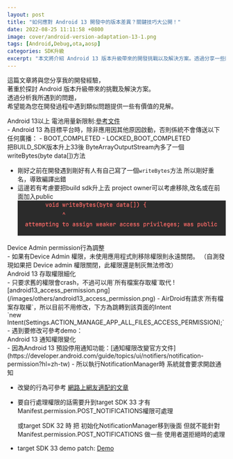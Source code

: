 ```yaml
---
layout: post
title: "如何應對 Android 13 開發中的版本差異？關鍵技巧大公開！"
date: 2022-08-25 11:11:58 +0800
image: cover/android-version-adaptation-13-1.png
tags: [Android,Debug,ota,aosp]
categories: SDK升級
excerpt: "本文將介紹 Android 13 版本升級帶來的開發挑戰以及解決方案。透過分享一些關鍵技巧，希望能幫助開發人員在應對版本差異時更加得心應手，順利完成開發任務。"
---
```


這篇文章將與您分享我的開發經驗，<br>
著重於探討 Android 版本升級帶來的挑戰及解決方案。<br>
透過分析我所遇到的問題，<br>
希望能為您在開發過程中遇到類似問題提供一些有價值的見解。<br>

<div class="c-border-content-title-4">
   Android 13以上 電池用量新限制:<a href="https://developer.android.com/about/versions/13/changes/battery#restricted-background-battery-usage" target="_blank">參考文件</a>
</div>
  - Android 13 為目標平台時，除非應用因其他原因啟動，否則係統不會傳送以下任何廣播：
      - BOOT_COMPLETED
      - LOCKED_BOOT_COMPLETED

<div class="c-border-content-title-4">
   把BUILD_SDK版本升上33後 ByteArrayOutputStream內多了一個 writeBytes(byte data[])方法
</div>

 - 剛好之前在開發遇到剛好有人有自己寫了一個`writeBytes`方法
   所以剛好重名，導致編譯出錯
 - 這邊若有考慮要把build sdk升上去 project owner可以考慮移除,改名或在前面加入public
   ![android13_lib_error.png](/images/others/android13_lib_error.png)<br>

<div class="c-border-content-title-4">
   Device Admin permission行為調整
</div>
  - 如果有Device Admin 權限，未使用應用程式則移除權限則永遠關閉。
  （自測發現如果把 Device admin 權限關閉，此權限還是制灰無法修改）
<div class="c-border-content-title-4">
     Android 13 存取權限細化
</div>
  - 只要求舊的權限會crash，不過可以用`所有檔案存取權`取代
  ![android13_access_permission.png](/images/others/android13_access_permission.png)
  - AirDroid有請求`所有檔案存取權`，所以目前不用修改，下方為跳轉到該頁面的Intent <br>
    `new Intent(Settings.ACTION_MANAGE_APP_ALL_FILES_ACCESS_PERMISSION);`
  - 遇到要修改可參考demo：
  <script src="https://gist.github.com/KuanChunChen/d75998c921b176e659c911a938da4930.js"></script>

  <div class="c-border-content-title-4">
       Android 13 通知權限變化
  </div>
  - 因為Android 13 預設停用通知功能：[通知權限改變官方文件](https://developer.android.com/guide/topics/ui/notifiers/notification-permission?hl=zh-tw)
  - 所以執行NotificationManager時
    系統就會要求開啟通知

  - 改變的行為可參考 [網路上網友適配的文章](https://zhuanlan.zhihu.com/p/572147515)

  - 要自行處理權限的話需要升到target SDK 33
    才有Manifest.permission.POST_NOTIFICATIONS權限可處理

    或target SDK 32 時 把 初始化NotificationManager移到後面
    但就不能針對Manifest.permission.POST_NOTIFICATIONS 做一些 使用者選拒絕時的處理

  - target SDK 33 demo patch: [Demo](http://192.168.201.72:8080/c/airsos/+/21558)
